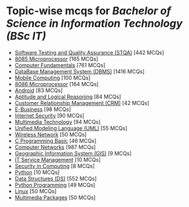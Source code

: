 # Topic-wise mcqs for *Bachelor of Science in Information Technology (BSc IT)*

- [Software Testing and Quality Assurance \(STQA\)](https://mcqmate.com/topic/software-testing-quality-assurance) [442 MCQs]
- [8085 Microprocessor](https://mcqmate.com/topic/8085-microprocessor) [165 MCQs]
- [Computer Fundamentals](https://mcqmate.com/topic/computer-fundamentals) [761 MCQs]
- [DataBase Management System \(DBMS\)](https://mcqmate.com/topic/database-management-system) [1416 MCQs]
- [Mobile Computing](https://mcqmate.com/topic/mobile-computing) [100 MCQs]
- [8086 Microprocessor](https://mcqmate.com/topic/8086-microprocessor) [164 MCQs]
- [Android](https://mcqmate.com/topic/android) [83 MCQs]
- [Aptitude and Logical Reasoning](https://mcqmate.com/topic/aptitude-and-logical-reasoning) [84 MCQs]
- [Customer Relationship Management \(CRM\)](https://mcqmate.com/topic/customer-relationship-management-crm) [42 MCQs]
- [E\-Business](https://mcqmate.com/topic/e-business) [98 MCQs]
- [Internet Security](https://mcqmate.com/topic/internet-security) [90 MCQs]
- [Multimedia Technology](https://mcqmate.com/topic/multimedia-technology) [94 MCQs]
- [Unified Modeling Language \(UML\)](https://mcqmate.com/topic/unified-modeling-language-uml) [55 MCQs]
- [Wireless Network](https://mcqmate.com/topic/wireless-network) [50 MCQs]
- [C Programming Basic](https://mcqmate.com/topic/c-programming-basic) [46 MCQs]
- [Computer Networks](https://mcqmate.com/topic/computer-networks) [987 MCQs]
- [Geographic Information System \(GIS\)](https://mcqmate.com/topic/geographic-information-system-gis) [9 MCQs]
- [IT Service Management](https://mcqmate.com/topic/it-service-management) [10 MCQs]
- [Security in Computing](https://mcqmate.com/topic/security-in-computing) [8 MCQs]
- [Python](https://mcqmate.com/topic/python) [10 MCQs]
- [Data Structures \(DS\)](https://mcqmate.com/topic/data-structures) [552 MCQs]
- [Python Programming](https://mcqmate.com/topic/python-programming) [49 MCQs]
- [Linux](https://mcqmate.com/topic/linux) [50 MCQs]
- [Multimedia Packages](https://mcqmate.com/topic/multimedia-packages) [50 MCQs]
